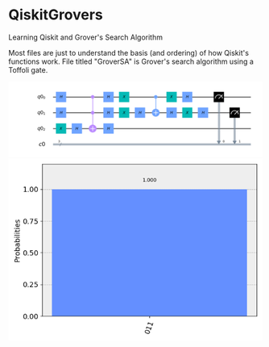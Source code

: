 # QiskitGrovers
Learning Qiskit and Grover's Search Algorithm

Most files are just to understand the basis (and ordering) of how Qiskit's functions work. File titled "GroverSA" is Grover's search algorithm using a Toffoli gate.

![](/pictures/circuit.png)
![](/pictures/probabilities.png)
